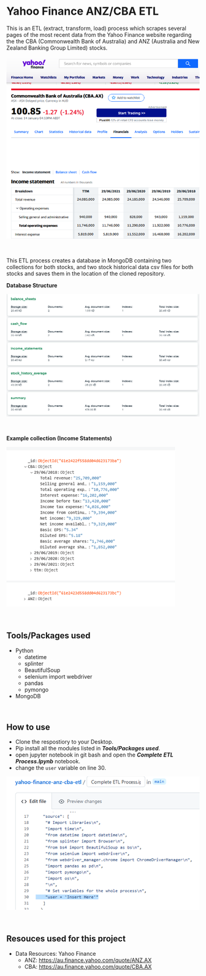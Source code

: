# Yahoo Finance ANZ/CBA ETL
This is an ETL (extract, transform, load) process which scrapes several pages of the most recent data from the Yahoo Finance website regarding the the CBA (Commonwealth Bank of Australia) and ANZ (Australia and New Zealand Banking Group Limited) stocks.

![yahoo-finance](images/yahoo-finance.PNG)

<br>

This ETL process creates a database in MongoDB containing two collections for both stocks, and two stock historical data csv files for both stocks and saves them in the location of the cloned repository.

**Database Structure**

![Database Structure](images/collections.PNG)

<br>

**Example collection (Income Statements)**

![Income Statements](images/income-statements.PNG)

<br>

## Tools/Packages used
- Python
  - datetime
  - splinter
  - BeautifulSoup
  - selenium import webdriver
  - pandas
  - pymongo
- MongoDB

<br>

## How to use
- Clone the respostiory to your Desktop.
- Pip install all the modules listed in ***Tools/Packages used***.
- open jupyter notebook in git bash and open the ***Complete ETL Process.Ipynb*** notebook.
- change the ```user``` variable on line 30.

![Change User name](images/change-user-name.PNG)

<br>

## Resouces used for this project
- Data Resources: Yahoo Finance
  - ANZ: https://au.finance.yahoo.com/quote/ANZ.AX
  - CBA: https://au.finance.yahoo.com/quote/CBA.AX
